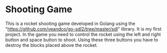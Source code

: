 # Shooting Game

This is a rocket shooting game developed in Golang using the "https://github.com/veandco/go-sdl2/tree/master/sdl" library. It is my first project.
In the game you need to control the rocket using the left and right button and space button to shoot. Using these three buttons you have to destroy the blocks placed above the rocket.
